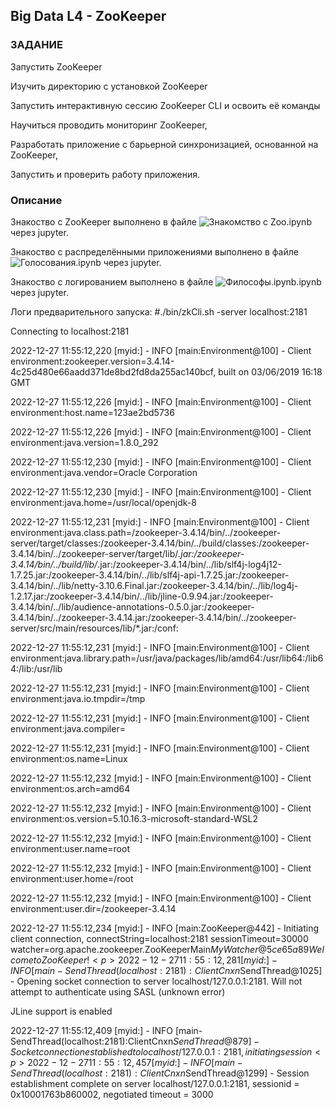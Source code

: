 ## Big Data L4 - ZooKeeper

### ЗАДАНИЕ
Запустить ZooKeeper<p>
Изучить директорию с установкой ZooKeeper<p>
Запустить интерактивную сессию ZooKeeper CLI и освоить её команды<p>
Научиться проводить мониторинг ZooKeeper,<p>
Разработать приложение с барьерной синхронизацией, основанной на ZooKeeper,<p>
Запустить и проверить работу приложения.<p>
### Описание

Знакоство с ZooKeeper выполнено в файле ![Знакомство с Zoo.ipynb](https://github.com/bnepryakhin63/ssau2022/blob/main/Big_Data/Lab4/Знакомство%20с%20Zoo.ipynb) через jupyter.<p>
Знакоство с распределёнными приложениями выполнено в файле  ![Голосования.ipynb](https://github.com/bnepryakhin63/ssau2022/blob/main/Big_Data/Lab4/Голосования.ipynb) через jupyter.<p>
Знакоство с логированием выполнено в файле ![Философы.ipynb.ipynb](https://github.com/bnepryakhin63/ssau2022/blob/main/Big_Data/Lab4/Философы.ipynb) через jupyter.<p>

Логи предварительного запуска:
#./bin/zkCli.sh -server localhost:2181<p>
Connecting to localhost:2181<p>
2022-12-27 11:55:12,220 [myid:] - INFO  [main:Environment@100] - Client environment:zookeeper.version=3.4.14-4c25d480e66aadd371de8bd2fd8da255ac140bcf, built on 03/06/2019 16:18 GMT<p>
2022-12-27 11:55:12,226 [myid:] - INFO  [main:Environment@100] - Client environment:host.name=123ae2bd5736<p>
2022-12-27 11:55:12,226 [myid:] - INFO  [main:Environment@100] - Client environment:java.version=1.8.0_292<p>
2022-12-27 11:55:12,230 [myid:] - INFO  [main:Environment@100] - Client environment:java.vendor=Oracle Corporation<p>
2022-12-27 11:55:12,230 [myid:] - INFO  [main:Environment@100] - Client environment:java.home=/usr/local/openjdk-8<p>
2022-12-27 11:55:12,231 [myid:] - INFO  [main:Environment@100] - Client environment:java.class.path=/zookeeper-3.4.14/bin/../zookeeper-server/target/classes:/zookeeper-3.4.14/bin/../build/classes:/zookeeper-3.4.14/bin/../zookeeper-server/target/lib/*.jar:/zookeeper-3.4.14/bin/../build/lib/*.jar:/zookeeper-3.4.14/bin/../lib/slf4j-log4j12-1.7.25.jar:/zookeeper-3.4.14/bin/../lib/slf4j-api-1.7.25.jar:/zookeeper-3.4.14/bin/../lib/netty-3.10.6.Final.jar:/zookeeper-3.4.14/bin/../lib/log4j-1.2.17.jar:/zookeeper-3.4.14/bin/../lib/jline-0.9.94.jar:/zookeeper-3.4.14/bin/../lib/audience-annotations-0.5.0.jar:/zookeeper-3.4.14/bin/../zookeeper-3.4.14.jar:/zookeeper-3.4.14/bin/../zookeeper-server/src/main/resources/lib/*.jar:/conf:<p>
2022-12-27 11:55:12,231 [myid:] - INFO  [main:Environment@100] - Client environment:java.library.path=/usr/java/packages/lib/amd64:/usr/lib64:/lib64:/lib:/usr/lib<p>
2022-12-27 11:55:12,231 [myid:] - INFO  [main:Environment@100] - Client environment:java.io.tmpdir=/tmp<p>
2022-12-27 11:55:12,231 [myid:] - INFO  [main:Environment@100] - Client environment:java.compiler=<NA><p>
2022-12-27 11:55:12,231 [myid:] - INFO  [main:Environment@100] - Client environment:os.name=Linux<p>
2022-12-27 11:55:12,232 [myid:] - INFO  [main:Environment@100] - Client environment:os.arch=amd64<p>
2022-12-27 11:55:12,232 [myid:] - INFO  [main:Environment@100] - Client environment:os.version=5.10.16.3-microsoft-standard-WSL2<p>
2022-12-27 11:55:12,232 [myid:] - INFO  [main:Environment@100] - Client environment:user.name=root<p>
2022-12-27 11:55:12,232 [myid:] - INFO  [main:Environment@100] - Client environment:user.home=/root<p>
2022-12-27 11:55:12,232 [myid:] - INFO  [main:Environment@100] - Client environment:user.dir=/zookeeper-3.4.14<p>
2022-12-27 11:55:12,234 [myid:] - INFO  [main:ZooKeeper@442] - Initiating client connection, connectString=localhost:2181 sessionTimeout=30000 watcher=org.apache.zookeeper.ZooKeeperMain$MyWatcher@5ce65a89
Welcome to ZooKeeper!<p>
2022-12-27 11:55:12,281 [myid:] - INFO  [main-SendThread(localhost:2181):ClientCnxn$SendThread@1025] - Opening socket connection to server localhost/127.0.0.1:2181. Will not attempt to authenticate using SASL (unknown error)<p>
JLine support is enabled<p>
2022-12-27 11:55:12,409 [myid:] - INFO  [main-SendThread(localhost:2181):ClientCnxn$SendThread@879] - Socket connection established to localhost/127.0.0.1:2181, initiating session<p>
2022-12-27 11:55:12,457 [myid:] - INFO  [main-SendThread(localhost:2181):ClientCnxn$SendThread@1299] - Session establishment complete on server localhost/127.0.0.1:2181, sessionid = 0x10001763b860002, negotiated timeout = 3000<p>




